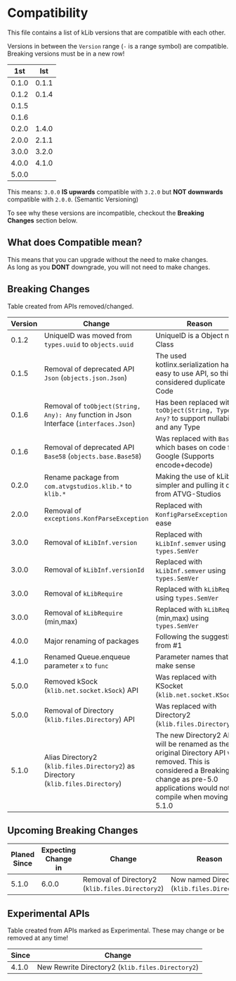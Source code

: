 # Compatibility
This file contains a list of kLib versions that are compatible with each other.

Versions in between the `Version` range (`-` is a range symbol) are compatible.  
Breaking versions must be in a new row!

|  1st  |  lst  |
|-------|-------|
| 0.1.0 | 0.1.1 |
| 0.1.2 | 0.1.4 |
| 0.1.5 ||
| 0.1.6 ||
| 0.2.0 | 1.4.0 |
| 2.0.0 | 2.1.1 |
| 3.0.0 | 3.2.0 |
| 4.0.0 | 4.1.0 |
| 5.0.0 ||

This means: `3.0.0` **IS upwards** compatible with `3.2.0` but **NOT downwards** compatible with `2.0.0`. (Semantic Versioning)

To see why these versions are incompatible, checkout the **Breaking Changes** section below.

## What does Compatible mean?

This means that you can upgrade without the need to make changes.  
As long as you **DONT** downgrade, you will not need to make changes.

## Breaking Changes

Table created from APIs removed/changed.

| Version | Change | Reason |
|---------|--------|--------|
|  0.1.2  | UniqueID was moved from `types.uuid` to `objects.uuid` | UniqueID is a Object not a Class |
|  0.1.5  | Removal of deprecated API `Json` (`objects.json.Json`) | The used kotlinx.serialization has a easy to use API, so this is considered duplicate Code |
|  0.1.6  | Removal of `toObject(String, Any): Any` function in Json Interface (`interfaces.Json`)| Has been replaced with `toObject(String, Type): Any?` to support nullability and any Type|
|  0.1.6  | Removal of deprecated API `Base58` (`objects.base.Base58`) | Was replaced with `Base58e` which bases on code from Google (Supports encode+decode) |
|  0.2.0  | Rename package from `com.atvgstudios.klib.*` to `klib.*` | Making the use of kLib simpler and pulling it of from ATVG-Studios |
|  2.0.0  | Removal of `exceptions.KonfParseException` | Replaced with `KonfigParseException` for ease |
|  3.0.0  | Removal of `kLibInf.version` | Replaced with `kLibInf.semver` using `types.SemVer` |
|  3.0.0  | Removal of `kLibInf.versionId` | Replaced with `kLibInf.semver` using `types.SemVer` |
|  3.0.0  | Removal of `kLibRequire` | Replaced with `kLibRequire` using `types.SemVer` |
|  3.0.0  | Removal of `kLibRequire` (min,max) | Replaced with `kLibRequire` (min,max) using `types.SemVer` |
|  4.0.0  | Major renaming of packages | Following the suggestion from #1 |
|  4.1.0  | Renamed Queue.enqueue parameter `x` to `func` | Parameter names that make sense |
|  5.0.0  | Removed kSock (`klib.net.socket.kSock`) API | Was replaced with KSocket (`klib.net.socket.KSocket`) |
|  5.0.0  | Removal of Directory (`klib.files.Directory`) API | Was replaced with Directory2 (`klib.files.Directory2`) |
|  5.1.0  | Alias Directory2 (`klib.files.Directory2`) as Directory (`klib.files.Directory`) | The new Directory2 API will be renamed as the original Directory API was removed. This is considered a Breaking change as pre-5.0 applications would not compile when moving to 5.1.0

## Upcoming Breaking Changes

| Planed Since | Expecting Change in | Change | Reason |
|--------------|---------------------|--------|--------|
| 5.1.0 | 6.0.0 | Removal of Directory2 (`klib.files.Directory2`) | Now named Directory (`klib.files.Directory`) |

## Experimental APIs

Table created from APIs marked as Experimental. These may change or be removed at any time!

| Since | Change |
|-------|--------|
| 4.1.0 | New Rewrite Directory2 (`klib.files.Directory2`) |